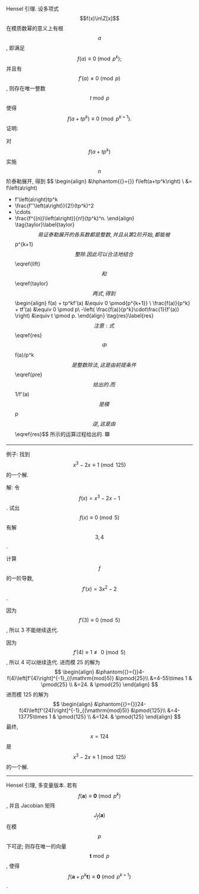 Hensel 引理. 设多项式 $$f(x)\in\Z[x]$$ 在模质数幂的意义上有根 $$a$$, 即满足
$$
f(a)\equiv 0 \pmod{p^k}; \label{pre}\tag{pre}
$$
并且有 $$f'(a)\neq 0 \pmod p$$, 则存在唯一整数 $$t\bmod p$$ 使得
$$
f(a+tp^k)\equiv 0 \pmod{p^{k+1}}.\tag{lift}\label{lift}
$$
证明:

对 $$f(a+tp^k)$$ 实施 $$n$$ 阶泰勒展开, 得到
$$
\begin{align}
&\hphantom{{}={}}
f\left(a+tp^k\right) \\
&=
f\left(a\right)
+ f'\left(a\right)tp^k
+ \frac{f''\left(a\right)}{2!}(tp^k)^2
+ \cdots
+ \frac{f^{(n)}\left(a\right)}{n!}(tp^k)^n.
\end{align} \tag{taylor}\label{taylor}
$$
易证泰勒展开的各系数都是整数, 并且从第 2 阶开始, 都能被 $$p^{k+1}$$ 整除. 因此可以合法地结合 $$\eqref{lift}$$ 和 $$\eqref{taylor}$$ 两式, 得到
$$
\begin{align}
f(a) + tp^kf'(a) &\equiv 0 \pmod{p^{k+1}} \\
\frac{f(a)}{p^k} + tf'(a) &\equiv 0 \pmod  p\\
-\left(
\frac{f(a)}{p^k}\cdot\frac{1}{f'(a)}
\right) &\equiv t  \pmod p.
\end{align} \tag{res}\label{res}
$$
注意: 式 $$\eqref{res}$$ 中 $$f(a)/p^k$$ 是整数除法, 这是由前提条件 $$\eqref{pre}$$ 给出的. 而 $$1/f'(a)$$ 是模 $$p$$ 逆, 这是由 $$\eqref{res}$$ 所示的运算过程给出的. 🟩

----

例子: 找到 $$x^3-2x\equiv 1\pmod{125}$$ 的一个解.

解: 令 $$f(x)=x^3-2x-1$$. 试出 $$f(x)\equiv 0\pmod{5}$$ 有解 $$3, 4$$.

计算 $$f$$ 的一阶导数, $$f'(x)=3x^2-2$$.

因为 $$f'(3)\equiv 0 \pmod 5$$, 所以 3 不能继续迭代.

因为 $$f'(4)\equiv 1\not\equiv0 \pmod 5$$, 所以 4 可以继续迭代. 进而模 25 的解为
$$
\begin{align}
&\phantom{{}={}}4-f(4)\left[f'(4)\right]^{-1}_{(\mathrm{mod}5)} &\pmod{25}\\
&=4-55\times 1 & \pmod{25} \\
&=24. & \pmod{25}
\end{align}
$$
进而模 125 的解为
$$
\begin{align}
&\phantom{{}={}}24-f(4)\left[f'(24)\right]^{-1}_{(\mathrm{mod}5)} &\pmod{125}\\
&=4-13775\times 1 & \pmod{125} \\
&=124. & \pmod{125}
\end{align}
$$
最终, $$x=124$$ 是 $$x^3-2x\equiv 1\pmod{125}$$ 的一个解.

-----

Hensel 引理, 多变量版本. 若有 $$f(\boldsymbol{a})\equiv\boldsymbol{0}\pmod{p^k}$$, 并且 Jacobian 矩阵 $$J_f(\boldsymbol{a})$$ 在模 $$p$$ 下可逆; 则存在唯一的向量 $$\boldsymbol{t} \bmod p$$, 使得 $$f(\boldsymbol{a}+p^k \boldsymbol{t})\equiv \boldsymbol{0}\pmod {p^{k+1}}$$.

